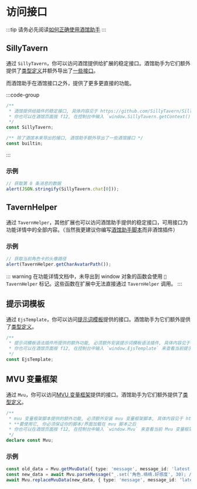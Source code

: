 # 访问接口

:::tip
请务必先阅读[如何正确使用酒馆助手](/guide/基本用法/如何正确使用酒馆助手.md)
:::

<CustomTOC />

## SillyTavern

通过 `SillyTavern`，你可以访问酒馆提供给扩展的稳定接口。酒馆助手为它们额外提供了[类型定义](https://github.com/N0VI028/JS-Slash-Runner/blob/main/%40types/iframe/exported.sillytavern.d.ts)并额外导出了[一些接口](https://github.com/N0VI028/JS-Slash-Runner/blob/main/%40types/function/builtin.d.ts)。

而酒馆助手在酒馆接口之外，提供了更多更直接的功能。

:::code-group

```typescript [SillyTavern]
/**
 * 酒馆提供给插件的稳定接口, 具体内容见于 https://github.com/SillyTavern/SillyTavern/blob/release/public/scripts/st-context.js#L76
 * 你也可以在酒馆页面按 f12, 在控制台中输入 `window.SillyTavern.getContext()` 来查看当前酒馆所提供的接口
 */
const SillyTavern;
```

```typescript [builtin]
/** 除了酒馆本来导出的接口, 酒馆助手额外导出了一些酒馆接口 */
const builtin;
```

:::

### 示例

```typescript
// 获取第 0 条消息的数据
alert(JSON.stringify(SillyTavern.chat[0]));
```

## TavernHelper

通过 `TavernHelper`，其他扩展也可以访问酒馆助手提供的稳定接口，可用接口为功能详情中的全部内容。（当然我更建议你编写[酒馆助手脚本](/guide/基本用法/如何正确使用酒馆助手.md)而非酒馆插件）

### 示例

```typescript
// 获取当前角色卡的头像路径
alert(TavernHelper.getCharAvatarPath());
```

::: warning
在功能详情文档中，未导出到 window 对象的函数会使用 `🚫TavernHelper` 标记。这些函数在扩展中无法直接通过 `TavernHelper` 调用。
:::

## 提示词模板

通过 `EjsTemplate`，你可以访问[提示词模板](https://github.com/zonde306/ST-Prompt-Template)提供的接口。酒馆助手为它们额外提供了[类型定义](https://github.com/N0VI028/JS-Slash-Runner/blob/main/%40types/iframe/exported.ejstemplate.d.ts)。

```typescript
/**
 * 提示词模板语法插件所提供的额外功能, 必须额外安装提示词模板语法插件, 具体内容见于 https://github.com/zonde306/ST-Prompt-Template
 * 你也可以在酒馆页面按 f12, 在控制台中输入 `window.EjsTemplate` 来查看当前提示词模板语法所提供的接口
 */
const EjsTemplate;
```

## MVU 变量框架

通过 `Mvu`，你可以访问[MVU 变量框架](https://github.com/MagicalAstrogy/MagVarUpdate)提供的接口。酒馆助手为它们额外提供了[类型定义](https://github.com/N0VI028/JS-Slash-Runner/blob/main/%40types/iframe/exported.mvu.d.ts)。

```typescript
/**
 * mvu 变量框架脚本提供的额外功能, 必须额外安装 mvu 变量框架脚本, 具体内容见于 https://github.com/MagicalAstrogy/MagVarUpdate/blob/master/src/export_globals.ts
 * **要使用它, 你必须保证你的脚本/界面加载在 mvu 脚本之后
 * 你也可以在酒馆页面按 f12, 在控制台中输入 `window.Mvu` 来查看当前 Mvu 变量框架所提供的接口
 */
declare const Mvu;
```

### 示例

```typescript
const old_data = Mvu.getMvuData({ type: 'message', message_id: 'latest' });
const new_data = await Mvu.parseMessage("_.set('角色.络络.好感度', 30); // 强制修改", old_data);
await Mvu.replaceMvuData(new_data, { type: 'message', message_id: 'latest' });
```

